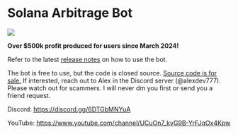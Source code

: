 # Solana Arbitrage Bot
[![](https://dcbadge.limes.pink/api/server/6DTGbMNYuA)](https://discord.gg/6DTGbMNYuA)

**Over $500k profit produced for users since March 2024!**

Refer to the latest [release notes](https://github.com/AlexRubik/rude-bot-solana/releases) on how to use the bot.

The bot is free to use, but the code is closed source.
[Source code is for sale.](https://rude-bot-org.gitbook.io/rude-solana-arbitrage-bot/development/source-code-purchase) If interested, reach out to Alex in the Discord server (@alexdev777).
Please watch out for scammers. I will never dm you first or send you a friend request.

Discord: https://discord.gg/6DTGbMNYuA

YouTube: https://www.youtube.com/channel/UCuOn7_kvG9B-YrFJqOx4Kpw
